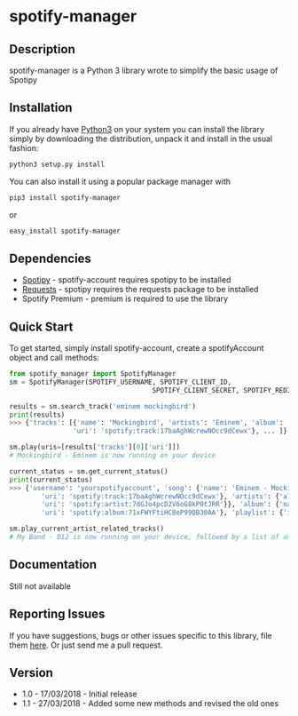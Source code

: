 # spotify-manager

## Description

spotify-manager is a Python 3 library wrote to simplify the basic usage of Spotipy

## Installation

If you already have [Python3](http://www.python.org/) on your system you can install the library simply by downloading the distribution, unpack it and install in the usual fashion:

```bash
python3 setup.py install
```

You can also install it using a popular package manager with

```bash
pip3 install spotify-manager
```

or

```bash
easy_install spotify-manager
```

## Dependencies

- [Spotipy](https://github.com/plamere/spotipy) - spotify-account requires spotipy to be installed
- [Requests](https://github.com/kennethreitz/requests) - spotipy requires the requests package to be installed
- Spotify Premium - premium is required to use the library


## Quick Start

To get started, simply install spotify-account, create a spotifyAccount object and call methods:

```python
from spotify_manager import SpotifyManager
sm = SpotifyManager(SPOTIFY_USERNAME, SPOTIFY_CLIENT_ID, 
                                    SPOTIFY_CLIENT_SECRET, SPOTIFY_REDIRECT_URI)

results = sm.search_track('eminem mockingbird')
print(results)
>>> {'tracks': [{'name': 'Mockingbird', 'artists': 'Eminem', 'album': 'Curtain Call (Deluxe)', 
                'uri': 'spotify:track:17baAghWcrewNOcc9dCewx'}, ... ]}

sm.play(uris=[results['tracks'][0]['uri']])
# Mockingbird - Eminem is now running on your device

current_status = sm.get_current_status()
print(current_status)
>>> {'username': 'yourspotifyaccount', 'song': {'name': 'Eminem - Mockingbird', 
        'uri': 'spotify:track:17baAghWcrewNOcc9dCewx'}, 'artists': {'all': 'Eminem', 'main': {'name': 'Eminem', 
        'uri': 'spotify:artist:7dGJo4pcD2V6oG8kP0tJRR'}}, 'album': {'name': 'Curtain Call (Deluxe)', 
        'uri': 'spotify:album:71xFWYFtiHC8eP99QB30AA'}, 'playlist': {'is_active': False, 'uri': None}}

sm.play_current_artist_related_tracks()
# My Band - D12 is now running on your device, followed by a list of another 49 related songs (customizable)
```

## Documentation

Still not available

## Reporting Issues

If you have suggestions, bugs or other issues specific to this library, file them [here](https://github.com/WolfyLPDC/spotify-manager/issues). Or just send me a pull request.

## Version

- 1.0 - 17/03/2018 - Initial release
- 1.1 - 27/03/2018 - Added some new methods and revised the old ones
